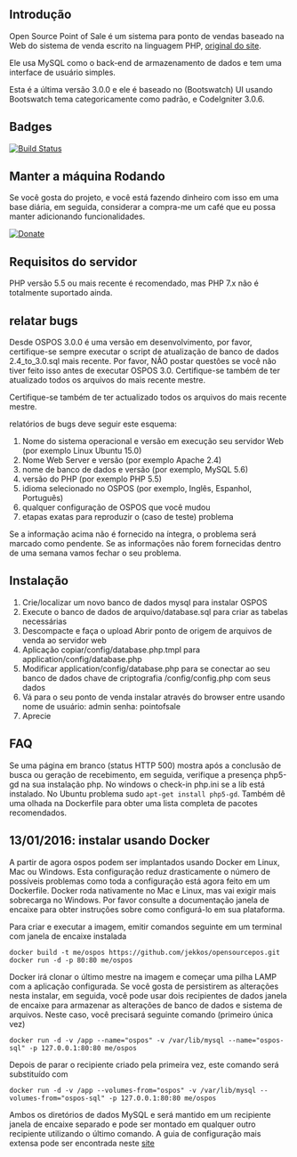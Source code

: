
Introdução
------------

Open Source Point of Sale é um sistema para ponto de vendas baseado na Web do sistema de venda escrito na linguagem PHP, [original do site](https://github.com/daN4cat/opensourcepos). 

Ele usa MySQL como o back-end de armazenamento de dados e tem uma interface de usuário simples.

Esta é a última versão 3.0.0 e ele é baseado no (Bootswatch) UI usando Bootswatch tema categoricamente como padrão, e CodeIgniter 3.0.6.

Badges
------
[![Build Status](https://travis-ci.org/jekkos/opensourcepos.svg?branch=master)](https://travis-ci.org/jekkos/opensourcepos)


Manter a máquina Rodando
------------------------
Se você gosta do projeto, e você está fazendo dinheiro com isso em uma base diária, em seguida, considerar a compra-me um café que eu possa manter adicionando funcionalidades.

[![Donate](https://www.paypalobjects.com/en_US/i/btn/btn_donate_LG.gif)](https://www.paypal.com/cgi-bin/webscr?cmd=_s-xclick&hosted_button_id=MUN6AEG7NY6H8)

Requisitos do servidor
-------------------
PHP versão 5.5 ou mais recente é recomendado, mas PHP 7.x não é totalmente suportado ainda.

relatar bugs
--------------
Desde OSPOS 3.0.0 é uma versão em desenvolvimento, por favor, certifique-se sempre executar o script de atualização de banco de dados 2.4_to_3.0.sql mais recente.
Por favor, NÃO postar questões se você não tiver feito isso antes de executar OSPOS 3.0.
Certifique-se também de ter atualizado todos os arquivos do mais recente mestre.

Certifique-se também de ter actualizado todos os arquivos do mais recente mestre.


relatórios de bugs deve seguir este esquema:

1. Nome do sistema operacional e versão em execução seu servidor Web (por exemplo Linux Ubuntu 15.0)
2. Nome Web Server e versão (por exemplo Apache 2.4)
3. nome de banco de dados e versão (por exemplo, MySQL 5.6)
4. versão do PHP (por exemplo PHP 5.5)
5. idioma selecionado no OSPOS (por exemplo, Inglês, Espanhol, Português)
6. qualquer configuração de OSPOS que você mudou
7. etapas exatas para reproduzir o (caso de teste) problema


Se a informação acima não é fornecido na íntegra, o problema será marcado como pendente.
Se as informações não forem fornecidas dentro de uma semana vamos fechar o seu problema.

Instalação
------------
1. Crie/localizar um novo banco de dados mysql para instalar OSPOS
2. Execute o banco de dados de arquivo/database.sql para criar as tabelas necessárias
3. Descompacte e faça o upload Abrir ponto de origem de arquivos de venda ao servidor web 
4. Aplicação copiar/config/database.php.tmpl para application/config/database.php
5. Modificar application/config/database.php para se conectar ao seu banco de dados chave de criptografia /config/config.php com seus dados
7. Vá para o seu ponto de venda instalar através do browser entre usando
nome de usuário: admin
senha: pointofsale
9. Aprecie
 
FAQ
---
Se uma página em branco (status HTTP 500) mostra após a conclusão de busca ou geração de recebimento, em seguida, verifique a presença php5-gd na sua instalação php. No windows o check-in php.ini se a lib está instalado. No Ubuntu problema sudo `apt-get install php5-gd`. Também dê uma olhada na Dockerfile para obter uma lista completa de pacotes recomendados.

13/01/2016: instalar usando Docker
--------------------------------
A partir de agora ospos podem ser implantados usando Docker em Linux, Mac ou Windows. Esta configuração reduz drasticamente o número de possíveis problemas como toda a configuração está agora feito em um Dockerfile. Docker roda nativamente no Mac e Linux, mas vai exigir mais sobrecarga no Windows. Por favor consulte a documentação janela de encaixe para obter instruções sobre como configurá-lo em sua plataforma.

Para criar e executar a imagem, emitir comandos seguinte em um terminal com janela de encaixe instalada

    docker build -t me/ospos https://github.com/jekkos/opensourcepos.git
    docker run -d -p 80:80 me/ospos

Docker irá clonar o último mestre na imagem e começar uma pilha LAMP com a aplicação configurada. Se você gosta de persistirem as alterações nesta instalar, em seguida, você pode usar dois recipientes de dados janela de encaixe para armazenar as alterações de banco de dados e sistema de arquivos. Neste caso, você precisará seguinte comando (primeiro única vez)

    docker run -d -v /app --name="ospos" -v /var/lib/mysql --name="ospos-sql" -p 127.0.0.1:80:80 me/ospos


Depois de parar o recipiente criado pela primeira vez, este comando será substituído com

    docker run -d -v /app --volumes-from="ospos" -v /var/lib/mysql --volumes-from="ospos-sql" -p 127.0.0.1:80:80 me/ospos

Ambos os diretórios de dados MySQL e será mantido em um recipiente janela de encaixe separado e pode ser montado em qualquer outro recipiente utilizando o último comando. A guia de configuração mais extensa pode ser encontrada neste [site](http://www.opensourceposguide.com/guide/gettingstarted/installation)

